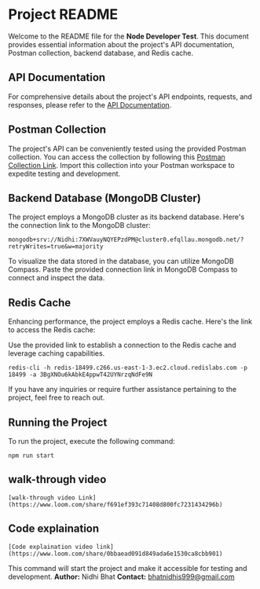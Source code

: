 # Project README

Welcome to the README file for the **Node Developer Test**. This document provides essential information about the project's API documentation, Postman collection, backend database, and Redis cache.

## API Documentation

For comprehensive details about the project's API endpoints, requests, and responses, please refer to the [API Documentation](https://documenter.getpostman.com/view/13222363/2s9XxyQYuR).

## Postman Collection

The project's API can be conveniently tested using the provided Postman collection. You can access the collection by following this [Postman Collection Link](https://lively-trinity-194672.postman.co/workspace/My-Workspace~03620632-d012-42ff-8026-969a2276b5b9/collection/13222363-b8448f72-fa15-4a11-87e4-a0210e271854?action=share&creator=13222363). Import this collection into your Postman workspace to expedite testing and development.

## Backend Database (MongoDB Cluster)

The project employs a MongoDB cluster as its backend database. Here's the connection link to the MongoDB cluster:
```plaintext
mongodb+srv://Nidhi:7XWVauyNQYEPzdPM@cluster0.efqllau.mongodb.net/?retryWrites=true&w=majority
```


To visualize the data stored in the database, you can utilize MongoDB Compass. Paste the provided connection link in MongoDB Compass to connect and inspect the data.

## Redis Cache

Enhancing performance, the project employs a Redis cache. Here's the link to access the Redis cache:


Use the provided link to establish a connection to the Redis cache and leverage caching capabilities.
```plaintext
redis-cli -h redis-18499.c266.us-east-1-3.ec2.cloud.redislabs.com -p 18499 -a 3BgXNOu6kAbkE4ppwT42UYNrzqNdFe9N

```
If you have any inquiries or require further assistance pertaining to the project, feel free to reach out.



## Running the Project
To run the project, execute the following command:
```plaintext
npm run start
```


## walk-through video
```plaintext
[walk-through video Link]
(https://www.loom.com/share/f691ef393c71408d800fc7231434296b)

```
## Code explaination
```plaintext
[Code explaination video link]
(https://www.loom.com/share/0bbaead091d849ada6e1530ca8cbb901)

```
This command will start the project and make it accessible for testing and development.
**Author:** Nidhi Bhat
**Contact:** bhatnidhis999@gmail.com





